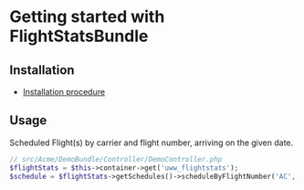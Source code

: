 Getting started with FlightStatsBundle
=======================================


## Installation

  * [Installation procedure](installation.md)


## Usage

Scheduled Flight(s) by carrier and flight number, arriving on the given date.  

``` php
// src/Acme/DemoBundle/Controller/DemoController.php
$flightStats = $this->container->get('uww_flightstats');
$schedule = $flightStats->getSchedules()->scheduleByFlightNumber('AC', '1857', new \DateTime('2015-06-01'));
```


